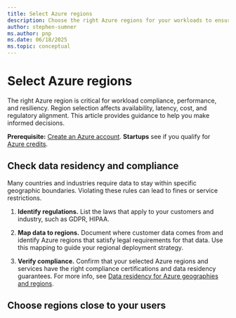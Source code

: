 ```yaml
---
title: Select Azure regions
description: Choose the right Azure regions for your workloads to ensure compliance, optimize performance, and increase resiliency.
author: stephen-sumner
ms.author: pnp
ms.date: 06/18/2025
ms.topic: conceptual
---
```


# Select Azure regions

The right Azure region is critical for workload compliance, performance, and resiliency. Region selection affects availability, latency, cost, and regulatory alignment. This article provides guidance to help you make informed decisions.

**Prerequisite:** [Create an Azure account](https://azure.microsoft.com/pricing/purchase-options/azure-account?cid=msft_learn). **Startups** see if you qualify for [Azure credits](https://www.microsoft.com/startups).

## Check data residency and compliance

Many countries and industries require data to stay within specific geographic boundaries. Violating these rules can lead to fines or service restrictions.

1. **Identify regulations.** List the laws that apply to your customers and industry, such as GDPR, HIPAA.

1. **Map data to regions.** Document where customer data comes from and identify Azure regions that satisfy legal requirements for that data. Use this mapping to guide your regional deployment strategy.

1. **Verify compliance.** Confirm that your selected Azure regions and services have the right compliance certifications and data residency guarantees. For more info, see [Data residency for Azure geographies and regions](https://azure.microsoft.com//explore/global-infrastructure/data-residency/).

## Choose regions close to your users

Physical distance adds network latency, affecting user experience. Select regions that minimize latency for your primary user base.

1. **Map user and service locations.** Document where your users and systems are located geographically

1. **Check latency.** Use [Azure network round-trip latency statistics](/azure/networking/azure-network-latency) to pick regions that meet your performance goals.

## Validate region capabilities

Azure regions differ in services, pricing, and features. Before deployment:

1. **Check service availability.** Use [Azure products available by region](https://azure.microsoft.com/explore/global-infrastructure/products-by-region/) to verify that all required Azure services are available in your selected regions before finalizing deployment plans.

1. **Compare pricing.** Costs vary by region. Use the [Azure Pricing Calculator](https://azure.microsoft.com/pricing/calculator/) to compare service costs between regions.

1. **Use availability zones.** Some Azure regions include availability zones while others don't. Regions with zones offer higher resilience. Check the [Azure regions list](/azure/reliability/regions-list#azure-regions-list-1) to identify regions with availability zones.

1. **Understand region pairs.** Some Azure regions form pairs while others don't. Region pairing can support some disaster recovery strategies and service replication capabilities. You should know whether your selected region form pairs to design appropriate reliability and backup strategies. For more information, see [Azure region pairs and nonpaired regions](/azure/reliability/regions-paired).

1. **Plan for capacity constraints.** Azure regions have quota and capacity limits. These limits can affect your ability to deploy workloads as planned. Review the [subscription constraints per region](/azure/azure-resource-manager/management/azure-subscription-service-limits). For capacity, sometimes capacity constraints can be addressed through quota increases. Use Azure CLI capabilities to check on capacity availability for your services where available. Contact Microsoft support if you anticipate high usage or need quota increases.

## Consider multiple regions

Single-region deployments can limit scalability and resiliency. Multi-region strategies improve performance, compliance, and disaster recovery.

1. **Known when to use multiple regions.** A single Azure region might restrict your ability to scale, meet regulatory requirements, or deliver low-latency services worldwide. Consider multi-region deployment in these scenarios:

    | Scenario | Why it matters | What to do |
    |----------|---------------|------------|
    | Global users & distributed teams | Reduce latency and improve experience. | Deploy in regions near users; use Azure Front Door or Traffic Manager. |
    | Data residency & compliance | Meet legal and regulatory requirements. | Choose compliant regions; enforce with Azure Policy and Purview. |
    | Regional capacity limits | Avoid hitting quotas in one region. | Spread workloads across regions; monitor with Azure Resource Graph. |
    | Cost & resource efficiency | Optimize spend and resource use. | Run noncritical workloads in lower-cost regions; use Pricing Calculator and Cost Management. |
    | Availability & disaster recovery | Improve resilience to outages. | Use active-active or active-passive setups; enable Site Recovery and GRS. |

    For more workload design information, see [Regions and availability zones](/azure/well-architected/reliability/regions-availability-zones).

1. **Pick regions that meet your requirements.** Previous guidance favored paired regions for distance (150+ miles apart), but this is no longer mandatory. Choose more regions based on latency, compliance, and resiliency needs. See [Using multiple Azure regions](/azure/reliability/regions-overview#using-multiple-azure-regions).

## Azure resources for region selection

| Category | Resource | Description |
|----------|------|-------------|
| Data residency | [Data residency for Azure geographies and regions](https://azure.microsoft.com//explore/global-infrastructure/data-residency/) | Details on data residency for each Azure geography and region |
| Reliability workload design | [Regions and availability zones](/azure/well-architected/reliability/regions-availability-zones) | Design guidance for workloads using multiple regions and availability zones |
| Regional Planning | [Azure Geo Map](https://azure.microsoft.com/global-infrastructure/geographies/) | Interactive map that displays Azure region locations, capabilities, and compliance certifications to support regional planning decisions |
| Service availability | [Products available by region](https://azure.microsoft.com/global-infrastructure/services/) | Comprehensive list of Azure services offered in each region to validate service availability for workload requirements |
| Cost Optimization | [Azure Pricing Calculator](https://azure.microsoft.com/pricing/calculator/) | Cost comparison tool that evaluates regional pricing differences to optimize deployment expenses across regions |
| Latency testing | [Azure latency test](https://www.azurespeed.com/Azure/Latency) | Network performance tool that measures latency between your location and Azure regions to validate performance requirements |

## Next steps

> [!div class="nextstepaction"]
> [Manage access](./manage-access.md)
